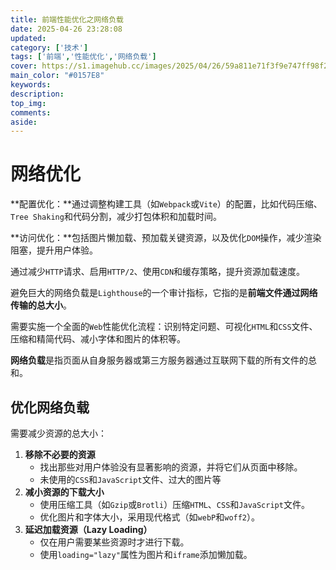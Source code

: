 ```yaml
---
title: 前端性能优化之网络负载
date: 2025-04-26 23:28:08
updated:
category: ['技术']
tags: ['前端','性能优化','网络负载']
cover: https://s1.imagehub.cc/images/2025/04/26/59a811e71f3f9e747ff98f2555a10a41.md.jpg
main_color: "#0157E8"
keywords:
description:
top_img:
comments:
aside:
---
```


# 网络优化

**配置优化：**通过调整构建工具（如`Webpack`或`Vite`）的配置，比如代码压缩、`Tree Shaking`和代码分割，减少打包体积和加载时间。

**访问优化：**包括图片懒加载、预加载关键资源，以及优化`DOM`操作，减少渲染阻塞，提升用户体验。

通过减少`HTTP`请求、启用`HTTP/2`、使用`CDN`和缓存策略，提升资源加载速度。

避免巨大的网络负载是`Lighthouse`的一个审计指标，它指的是**前端文件通过网络传输的总大小**。

需要实施一个全面的`Web`性能优化流程：识别特定问题、可视化`HTML`和`CSS`文件、压缩和精简代码、减小字体和图片的体积等。

**网络负载**是指页面从自身服务器或第三方服务器通过互联网下载的所有文件的总和。

## 优化网络负载

需要减少资源的总大小：

1. **移除不必要的资源**
    - 找出那些对用户体验没有显著影响的资源，并将它们从页面中移除。
    - 未使用的`CSS`和`JavaScript`文件、过大的图片等
2. **减小资源的下载大小**
    - 使用压缩工具（如`Gzip`或`Brotli`）压缩`HTML`、`CSS`和`JavaScript`文件。
    - 优化图片和字体大小，采用现代格式（如`webP`和`woff2`）。
3. **延迟加载资源（Lazy Loading）**
    - 仅在用户需要某些资源时才进行下载。
    - 使用`loading="lazy"`属性为图片和`iframe`添加懒加载。